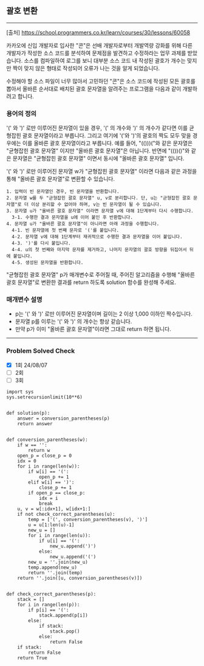 ## 괄호 변환

---

[출처] https://school.programmers.co.kr/learn/courses/30/lessons/60058

카카오에 신입 개발자로 입사한 "콘"은 선배 개발자로부터 개발역량 강화를 위해 다른 개발자가 
작성한 소스 코드를 분석하여 문제점을 발견하고 수정하라는 업무 과제를 받았습니다. 
소스를 컴파일하여 로그를 보니 대부분 소스 코드 내 작성된 괄호가 개수는 맞지만 짝이 맞지 않은 형태로 
작성되어 오류가 나는 것을 알게 되었습니다.

수정해야 할 소스 파일이 너무 많아서 고민하던 "콘"은 소스 코드에 작성된 모든 괄호를 뽑아서 
올바른 순서대로 배치된 괄호 문자열을 알려주는 프로그램을 다음과 같이 개발하려고 합니다.

### 용어의 정의

'(' 와 ')' 로만 이루어진 문자열이 있을 경우, 
'(' 의 개수와 ')' 의 개수가 같다면 이를 균형잡힌 괄호 문자열이라고 부릅니다.
그리고 여기에 '('와 ')'의 괄호의 짝도 모두 맞을 경우에는 이를 올바른 괄호 문자열이라고 부릅니다.
예를 들어, "(()))("와 같은 문자열은 "균형잡힌 괄호 문자열" 이지만 "올바른 괄호 문자열"은 아닙니다.
반면에 "(())()"와 같은 문자열은 "균형잡힌 괄호 문자열" 이면서 동시에 "올바른 괄호 문자열" 입니다.

'(' 와 ')' 로만 이루어진 문자열 w가 "균형잡힌 괄호 문자열" 이라면 다음과 같은 과정을 통해 
"올바른 괄호 문자열"로 변환할 수 있습니다.

~~~
1. 입력이 빈 문자열인 경우, 빈 문자열을 반환합니다. 
2. 문자열 w를 두 "균형잡힌 괄호 문자열" u, v로 분리합니다. 단, u는 "균형잡힌 괄호 문자열"로 더 이상 분리할 수 없어야 하며, v는 빈 문자열이 될 수 있습니다. 
3. 문자열 u가 "올바른 괄호 문자열" 이라면 문자열 v에 대해 1단계부터 다시 수행합니다. 
  3-1. 수행한 결과 문자열을 u에 이어 붙인 후 반환합니다. 
4. 문자열 u가 "올바른 괄호 문자열"이 아니라면 아래 과정을 수행합니다. 
  4-1. 빈 문자열에 첫 번째 문자로 '('를 붙입니다. 
  4-2. 문자열 v에 대해 1단계부터 재귀적으로 수행한 결과 문자열을 이어 붙입니다. 
  4-3. ')'를 다시 붙입니다. 
  4-4. u의 첫 번째와 마지막 문자를 제거하고, 나머지 문자열의 괄호 방향을 뒤집어서 뒤에 붙입니다. 
  4-5. 생성된 문자열을 반환합니다.
~~~

"균형잡힌 괄호 문자열" p가 매개변수로 주어질 때, 주어진 알고리즘을 수행해 "올바른 괄호 문자열"로 
변환한 결과를 return 하도록 solution 함수를 완성해 주세요.

### 매개변수 설명

- p는 '(' 와 ')' 로만 이루어진 문자열이며 길이는 2 이상 1,000 이하인 짝수입니다.
- 문자열 p를 이루는 '(' 와 ')' 의 개수는 항상 같습니다.
- 만약 p가 이미 "올바른 괄호 문자열"이라면 그대로 return 하면 됩니다.

---
### Problem Solved Check
- [x] 1회 24/08/07
- [ ] 2회
- [ ] 3회
~~~
import sys
sys.setrecursionlimit(10**6)


def solution(p):
    answer = conversion_parentheses(p)
    return answer


def conversion_parentheses(w):
    if w == '':
        return w
    open_p = close_p = 0
    idx = 0
    for i in range(len(w)):
        if w[i] == '(':
            open_p += 1
        elif w[i] == ')':
            close_p += 1
        if open_p == close_p:
            idx = i
            break
    u, v = w[:idx+1], w[idx+1:]
    if not check_correct_parentheses(u):
        temp = ['(', conversion_parentheses(v), ')']
        u = u[1:len(u)-1]
        new_u = []
        for i in range(len(u)):
            if u[i] == '(':
                new_u.append(')')
            else:
                new_u.append('(')
        new_u = ''.join(new_u)
        temp.append(new_u)
        return ''.join(temp)
    return ''.join([u, conversion_parentheses(v)])


def check_correct_parentheses(p):
    stack = []
    for i in range(len(p)):
        if p[i] == '(':
            stack.append(p[i])
        else:
            if stack:
                stack.pop()
            else:
                return False
    if stack:
        return False
    return True
~~~